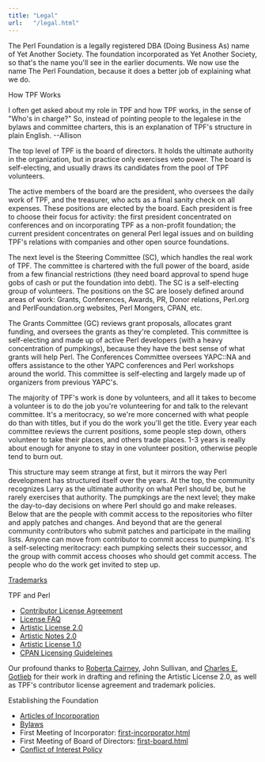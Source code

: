 ```yaml
---
title: "Legal"
url:   "/legal.html"
---
```

The Perl Foundation is a legally registered DBA (Doing
Business As) name of Yet Another Society. The foundation
incorporated as Yet Another Society, so that's the name
you'll see in the earlier documents. We now use the name
The Perl Foundation, because it does a better job of
explaining what we do.

How TPF Works

I often get asked about my role in TPF and how TPF
works, in the sense of "Who's in charge?" So, instead of
pointing people to the legalese in the bylaws and
committee charters, this is an explanation of TPF's
structure in plain English. --Allison

The top level of TPF is the board of directors.
It holds the ultimate authority in the organization, but in
practice only exercises veto power. The board is
self-electing, and usually draws its candidates from the
pool of TPF volunteers.

The active members of the
board are the president, who oversees the daily work of TPF,
and the treasurer, who acts as a final sanity check on all
expenses. These positions are elected by the board. Each
president is free to choose their focus for activity: the
first president concentrated on conferences and on
incorporating TPF as a non-profit foundation; the current
president concentrates on general Perl legal issues and on
building TPF's relations with companies and other open
source foundations.

The next level is the
Steering Committee (SC), which handles the real work of TPF.
The committee is chartered with the full power of the board,
aside from a few financial restrictions (they need board
approval to spend huge gobs of cash or put the foundation
into debt). The SC is a self-electing group of volunteers.
The positions on the SC are loosely defined around areas of
work: Grants, Conferences, Awards, PR, Donor relations,
Perl.org and PerlFoundation.org websites, Perl Mongers,
CPAN, etc.

The Grants Committee (GC) reviews
grant proposals, allocates grant funding, and oversees the
grants as they're completed. This committee is self-electing
and made up of active Perl developers (with a heavy
concentration of pumpkings), because they have the best
sense of what grants will help Perl.
The Conferences
Committee oversees YAPC::NA and offers assistance to the
other YAPC conferences and Perl workshops around the world.
This committee is self-electing and largely made up of
organizers from previous YAPC's.

The majority of
TPF's work is done by volunteers, and all it takes to become
a volunteer is to do the job you're volunteering for and
talk to the relevant committee. It's a meritocracy, so we're
more concerned with what people do than with titles, but if
you do the work you'll get the title. Every year each
committee reviews the current positions, some people step
down, others volunteer to take their places, and others
trade places. 1-3 years is really about enough for anyone to
stay in one volunteer position, otherwise people tend to
burn out.

This structure may seem strange at
first, but it mirrors the way Perl development has
structured itself over the years. At the top, the community
recognizes Larry as the ultimate authority on what Perl
should be, but he rarely exercises that authority. The
pumpkings are the next level; they make the day-to-day
decisions on where Perl should go and make releases. Below
that are the people with commit access to the repositories
who filter and apply patches and changes. And beyond that
are the general community contributors who submit patches
and participate in the mailing lists. Anyone can move from
contributor to commit access to pumpking. It's a
self-selecting meritocracy: each pumpking selects their
successor, and the group with commit access chooses who
should get commit access. The people who do the work get
invited to step up.

[Trademarks](trademarks.html)

TPF and Perl

-   [Contributor License Agreement](contributor-license-agreement.html)
-   [License FAQ](license-faq.html)
-   [Artistic License 2.0](artistic-license-20.html)
-   [Artistic Notes 2.0](artistic-notes-20.html)
-   [Artistic License 1.0](artistic-license-10.html)
-   [CPAN Licensing Guideleines](cpan-licensing-guidelines.html)

Our profound thanks to [Roberta Cairney](http://www.cairneylawoffices.com/), John Sullivan, and [Charles E. Gotlieb](http://www.i-plaw.com/) for their work in drafting and refining the
Artistic License 2.0, as well as TPF's contributor license
agreement and trademark policies.

Establishing the Foundation

-   [Articles of Incorporation](articles.html)
-   [Bylaws](bylaws.html)
-   First Meeting of
    Incorporator: [first-incorporator.html](http://www.perlfoundation.org/attachment/legal/first-incorporator.html)
-   First Meeting of Board of
    Directors: [first-board.html](http://www.perlfoundation.org/attachment/legal/first-board.html)
-   [Conflict of Interest
    Policy](http://www.perlfoundation.org/conflict_of_interest_policy)
